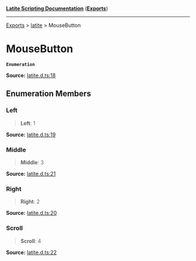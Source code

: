 [**Latite Scripting Documentation**](../../README.md) ([**Exports**](../../exports.md))

---

[Exports](../../exports.md) > [latite](../index.md) > MouseButton

# MouseButton

**`Enumeration`**

**Source:** [latite.d.ts:18](https://github.com/LatiteScripting/latitescripting.github.io/blob/1a915c6/definitions/latite.d.ts#L18)

## Enumeration Members

### Left

> **Left**: 1

**Source:** [latite.d.ts:19](https://github.com/LatiteScripting/latitescripting.github.io/blob/1a915c6/definitions/latite.d.ts#L19)

### Middle

> **Middle**: 3

**Source:** [latite.d.ts:21](https://github.com/LatiteScripting/latitescripting.github.io/blob/1a915c6/definitions/latite.d.ts#L21)

### Right

> **Right**: 2

**Source:** [latite.d.ts:20](https://github.com/LatiteScripting/latitescripting.github.io/blob/1a915c6/definitions/latite.d.ts#L20)

### Scroll

> **Scroll**: 4

**Source:** [latite.d.ts:22](https://github.com/LatiteScripting/latitescripting.github.io/blob/1a915c6/definitions/latite.d.ts#L22)
